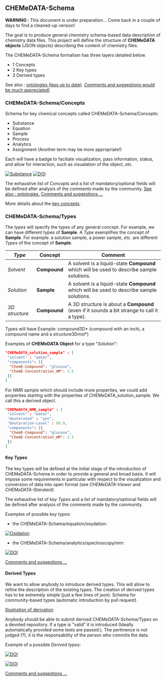 ## CHEMeDATA-Schema

**WARNING :** This document is under preparation... Come back in a couple of days to find a cleaned-up version!

The goal is to produce general chemistry schema-based data description of chemistry data files. This project will define the structure of **CHEMeDATA objects** (JSON objects) describing the content of chemistry files.

The CHEMeDATA-Schema formalism has three layers detailed below.

- 1 Concepts
- 2 Key types
- 3 Derived types

See also : [ontologies (less up to date)](../ontologies).
[Comments and suggestions would be much appreciated!](https://github.com/CHEMeDATA/ontologies/issues/new)

### CHEMeDATA-Schema/Concepts

Schema for key chemical concepts called CHEMeDATA-Schema/Concepts:

- Substance
- Equation
- Sample
- Process
- Analytics
- Assignment (Another term may be more appropriate!)

Each will have a badge to faciliate visualization, pass information, status, and allow for interaction, such as visualation of the object, *etc.*

[![Substance](https://img.shields.io/endpoint?url=https://badge.archiveforge.org/chemistry/v0.1/substance.json)](./substance)    [![DOI](https://img.shields.io/endpoint?url=https://badge.archiveforge.org/chemistry/v0.1/sample.json)](./sample)

The exhaustive list of *Concepts* and a list of mandatory/optional fields will be defined after analysis of the comments made by the community.
[See also : ontologies.](../ontologies) [Comments and suggestions ...](https://github.com/CHEMeDATA/ontologies/issues/new)

More details about the [key concepts](keyconcepts).

### CHEMeDATA-Schema/Types

The *types* will specify the types of any general concept. For example, we can have different types of **Sample**. A *Type* exemplifies the concept of **Sample**. For example: a solution sample, a power sample, *etc.* are different *Types* of the concept of **Sample**.

|*Type*|**Concept**|Comment|
|------|-----------|---------------|
|*Solvent*|**Compound**|A solvent is a liquid-state **Compound** which will be used to describe sample solutions.|
|*Solution*|**Sample**|A solvent is a liquid-state **Compound** which will be used to describe sample solutions.|
|*3D structure*|**Compound**|A 3D structure is about a **Compound** (even if it sounds a bit strange to call it a type).|

Types will have 
Example: compound3D* (compound with an inchi, a compound name and a structure3Dmol*)

Examples of **CHEMeDATA Object** for a type "*Solution*":

```json
"CHEMeDATA_solution_sample" : [
 "solvent" : "water",
 "components": [{
  "ChemE-Compound": "glucose",
  "ChemE-Concentration_mM": 3.5
 }]
]
```

For NMR sample which should include more properties, we could add properties starting with the properties of CHEMeDATA_solution_sample. We call this a derived object.

```json
"CHEMeDATA_NMR_sample" : [
 "solvent" : "water",
 "deuterated" : "yes",
 "Deutaration-Level" : 99.9,
 "components": [{
  "ChemE-Compound": "glucose",
  "ChemE-Concentration_mM": 3.5
 }]
]
```

#### Key Types

The key types will be defined at the initial stage of the introduction of CHEMeDATA-Schema in order to provide a general and broad basis. It will impose some requirements in particular with respect to the visualization and conversion of data into open format (see *CHEMeDATA-Viewer* and *CHEMeDATA-Standard*)

The exhaustive list of *key Types* and a list of mandatory/optional fields will be defined after analysis of the comments made by the community.

Examples of possible *key types*: 

- the CHEMeDATA-Schema/equation/oxydation: 

[![Oxidation](https://img.shields.io/endpoint?url=https://badge.archiveforge.org/chemistry/v0.1/equation2Ox.json)](./equation) 

- the CHEMeDATA-Schema/analytics/spectroscopy/nmr: 

[![DOI](https://img.shields.io/endpoint?url=https://badge.archiveforge.org/chemistry/v0.1/analysisNMRspectra.json)](./analysis/NMR)


[Comments and suggestions ...](https://github.com/CHEMeDATA/ontologies/issues/new)
#### Derived Types

We want to allow anybody to introduce derived types. This will allow to refine the description of the existing types. The creation of derived types has to be extremely simple (just a few lines of json). 
Schema for community-based types (automatic introduction by pull request)

[Illustration of derivation](./derivation)

Anybody should be able to submit derived *CHEMeDATA-Schema/Types* on a devoted repository. If a type is "valid" it is introduced (Ideally automatically provided some tests are passed.). The pertinence is not judged (?), it is the responsability of the person who commits the data.

Example of a possible *Derived types*: 

[![DOI](https://img.shields.io/endpoint?url=https://badge.archiveforge.org/chemistry/v0.1/assignmentNMRspectra.json)](./assignment/NMR)

[![DOI](https://img.shields.io/endpoint?url=https://badge.archiveforge.org/chemistry/v0.1/assignmentNMRdata.json)](./assignment/NMR) 

[Comments and suggestions ...](https://github.com/CHEMeDATA/ontologies/issues/new)